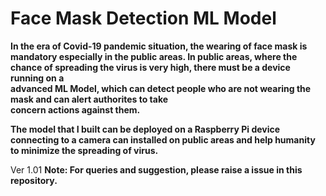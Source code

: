 
# Face Mask Detection ML Model 


__In the era of Covid-19 pandemic situation, the wearing of face mask is mandatory especially in the public areas. 
In public areas, where the chance of spreading the virus is very high, there must be a device running on a  
advanced ML Model, which can detect people who are not wearing the mask and can alert authorites to take  
concern actions against them.__

__The model that I built can be deployed on a Raspberry Pi device connecting to a camera can installed on public areas 
and help humanity to minimize the spreading of virus.__

Ver 1.01
**Note: For queries and suggestion, please raise a issue in this repository.**
